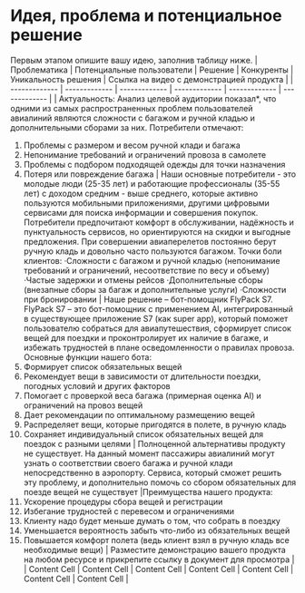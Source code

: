 # Идея, проблема и потенциальное решение

Первым этапом опишите вашу идею, заполнив таблицу ниже. 
| Проблематика | Потенциальные пользователи | Решение | Конкуренты | Уникальность решения | Ссылка на видео с демонстрацией продукта |
| ------------- | ------------- | ------------- | ------------- | ------------- |  ------------- |
| Актуальность:
Анализ целевой аудитории показал*, что одними из самых распространенных проблем пользователей авиалиний являются сложности с багажом и ручной кладью и дополнительными сборами за них.
Потребители отмечают:
1.	 Проблемы с размером и весом ручной клади и багажа
2.	Непонимание требований и ограничений провоза в самолете
3.	Проблемы с подбором подходящей одежды для точки назначения
4.	Потеря или повреждение багажа
| Наши основные потребители - это молодые люди (25-35 лет) и работающие профессионалы (35-55 лет) с доходом средним - выше среднего, которые активно пользуются мобильными приложениями, другими цифровыми сервисами для поиска информации и совершения покупок. 
Потребители предпочитают комфорт в обслуживании, надёжность и пунктуальность сервисов, но ориентируются на скидки и выгодные предложения. 
При совершении авиаперелетов постоянно берут ручную кладь и довольно часто пользуются багажом. 
Точки боли клиентов:
·Сложности с багажом и ручной кладью (непонимание требований и ограничений, несоответствие по весу и объему)
·Частые задержки и отмены рейсов 
·Дополнительные сборы (внезапные сборы за багаж и дополнительные услуги)
·Сложности при бронировании | Наше решение – бот-помощник FlyPack S7.
FlyPack S7 – это бот-помощник с применением  AI, интегрированный в существующее приложение S7 (как super app), который  поможет пользователю собраться для авиапутешествия, сформирует список вещей для поездки и проконтролирует их наличие в багаже, и избежать трудностей в плане осведомленности о правилах провоза.
Основные функции нашего бота:
1. Формирует список обязательных вещей
2. Рекомендует вещи в зависимости от длительности поездки, погодных условий и других факторов
3. Помогает с проверкой веса багажа (примерная оценка AI) и ограничений на провоз вещей
4. Дает рекомендации по оптимальному размещению вещей 
4. Распределяет вещи, которые пригодятся в полете, в ручную кладь
5. Сохраняет индивидуальный список обязательных вещей для поездок с разными целями
 | Полноценной альтернативы продукту не существует. На данный момент пассажиры авиалиний могут узнать о соответствии своего багажа и ручной клади непосредственно в аэропорту. Сервиса, который сможет решить эту проблему, и дополнительно помочь со сбором обязательных для поезде вещей не существует |Преимущества нашего продукта: 
1.	Ускорение процедуры сбора вещей и регистрации
2.	Избегание трудностей с перевесом и ограничениями
3.	Клиенту надо будет меньше думать о том, что собрать в поездку 
4.	Уменьшается вероятность забыть что-либо из обязательных вещей
5.	Повышается комфорт полета (ведь клиент взял в ручную кладь все необходимые вещи)
 | Разместите демонстрацию вашего продукта на любом ресурсе и прикрепите ссылку в документ для просмотра | 
| Content Cell  | Content Cell  | Content Cell | Content Cell | Content Cell | Content Cell | Content Cell |

